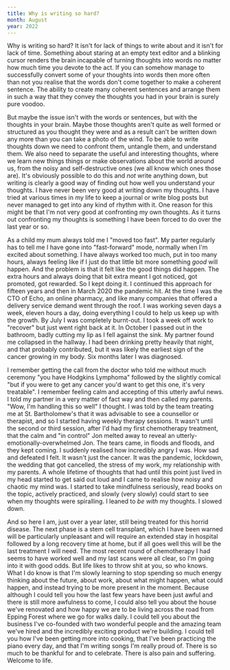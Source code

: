 ```yaml
---
title: Why is writing so hard?
month: August
year: 2022
---
```


Why is writing so hard? It isn't for lack of things to write about and it isn't for lack of time. Something about staring at an empty text editor and a blinking cursor renders the brain incapable of turning thoughts into words no matter how much time you devote to the act. If you can somehow manage to successfully convert some of your thoughts into words then more often than not you realise that the words don't come together to make a coherent sentence. The ability to create many coherent sentences and arrange them in such a way that they convey the thoughts you had in your brain is surely pure voodoo.

But maybe the issue isn't with the words or sentences, but with the thoughts in your brain. Maybe those thoughts aren't quite as well formed or structured as you thought they were and as a result can't be written down any more than you can take a photo of the wind. To be able to write thoughts down we need to confront them, untangle them, and understand them. We also need to separate the useful and interesting thoughts, where we learn new things things or make observations about the world around us, from the noisy and self-destructive ones (we all know which ones those are). It's obviously possible to do this and _not_ write anything down, but writing is clearly a good way of finding out how well you understand your thoughts. I have never been very good at writing down my thoughts. I have tried at various times in my life to keep a journal or write blog posts but never managed to get into any kind of rhythm with it. One reason for this might be that I'm not very good at confronting my own thoughts. As it turns out confronting my thoughts is something I have been forced to do over the last year or so.

As a child my mum always told me I "moved too fast". My parter regularly has to tell me I have gone into "fast-forward" mode, normally when I'm excited about something. I have always worked too much, put in too many hours, always feeling like if I just do that little bit more something _good_ will happen. And the problem is that it felt like the good things did happen. The extra hours and always doing that bit extra meant I got noticed, got promoted, got rewarded. So I kept doing it. I continued this approach for fifteen years and then in March 2020 the pandemic hit. At the time I was the CTO of Echo, an online pharmacy, and like many companies that offered a delivery service demand went through the roof. I was working seven days a week, eleven hours a day, doing everything I could to help us keep up with the growth. By July I was completely burnt-out. I took a week off work to "recover" but just went right back at it. In October I passed out in the bathroom, badly cutting my lip as I fell against the sink. My partner found me collapsed in the hallway. I had been drinking pretty heavily that night, and that probably contributed, but it was likely the earliest sign of the cancer growing in my body. Six months later I was diagnosed.

I remember getting the call from the doctor who told me without much ceremony "you have Hodgkins Lymphoma" followed by the slightly comical "but if you were to get any cancer you'd want to get this one, it's very treatable". I remember feeling calm and accepting of this utterly awful news. I told my partner in a very matter of fact way and then called my parents. "Wow, I'm handling this so well" I thought. I was told by the team treating me at St. Bartholomew's that it was advisable to see a counsellor or therapist, and so I started having weekly therapy sessions. It wasn't until the second or third session, after I'd had my first chemotherapy treatment, that the calm and "in control" Jon melted away to reveal an utterly-emotionally-overwhelmed Jon. The tears came, in floods and floods, and they kept coming. I suddenly realised how incredibly angry I was. How sad and defeated I felt. It wasn't just the cancer. It was the pandemic, lockdown, the wedding that got cancelled, the stress of my work, my relationship with my parents. A whole lifetime of thoughts that had until this point just lived in my head started to get said out loud and I came to realise how noisy and chaotic my mind was. I started to take mindfulness seriously, read books on the topic, actively practiced, and slowly (very slowly) could start to see when my thoughts were spiralling. I leaned to _be with_ my thoughts. I slowed down.

And so here I am, just over a year later, still being treated for this horrid disease. The next phase is a stem cell transplant, which I have been warned will be particularly unpleasant and will require an extended stay in hospital followed by a long recovery time at home, but if all goes well this will be the last treatment I will need. The most recent round of chemotherapy I had seems to have worked well and my last scans were all clear, so I'm going into it with good odds. But life likes to throw shit at you, so who knows. What I do know is that I'm slowly learning to stop spending so much energy thinking about the future, about work, about what might happen, what could happen, and instead trying to be more present in the moment. Because although I could tell you how the last few years have been just awful and there is still more awfulness to come, I could also tell you about the house we've renovated and how happy we are to be living across the road from Epping Forest where we go for walks daily. I could tell you about the business I've co-founded with two wonderful people and the amazing team we've hired and the incredibly exciting product we're building. I could tell you how I've been getting more into cooking, that I've been practicing the piano every day, and that I'm writing songs I'm really proud of. There is so much to be thankful for and to celebrate. There is also pain and suffering. Welcome to life.
